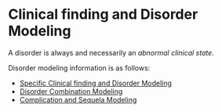 # Clinical finding and Disorder Modeling

A disorder is always and necessarily an _abnormal clinical state_.

Disorder modeling information is as follows:

* [Specific Clinical finding and Disorder Modeling](../../../Specific-Clinical-finding-and-Disorder-Modeling_174690366.html)
* [Disorder Combination Modeling](../../../Disorder-Combination-Modeling_174690560.html)
* [Complication and Sequela Modeling](../../../Complication-and-Sequela-Modeling_174690570.html)
